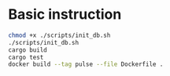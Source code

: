 # Basic instruction

```sh
chmod +x ./scripts/init_db.sh
./scripts/init_db.sh
cargo build
cargo test
docker build --tag pulse --file Dockerfile .
```
